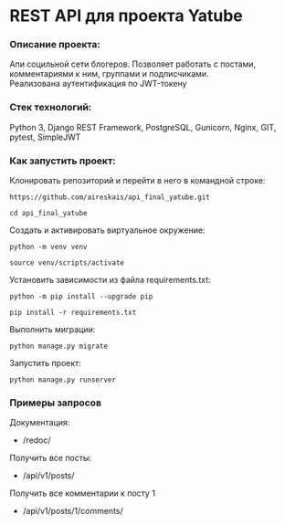 # REST API для проекта Yatube
### Описание проекта:
Апи социльной сети блогеров. Позволяет работать с постами, комментариями к ним, группами и подписчиками.  
Реализована аутентификация по JWT-токену

### Стек технологий: 
Python 3, Django REST Framework, PostgreSQL, Gunicorn, Nginx, GIT, pytest, SimpleJWT

### Как запустить проект:

Клонировать репозиторий и перейти в него в командной строке:

```
https://github.com/aireskais/api_final_yatube.git
```

```
cd api_final_yatube
```

Cоздать и активировать виртуальное окружение:

```
python -m venv venv
```

```
source venv/scripts/activate
```

Установить зависимости из файла requirements.txt:

```
python -m pip install --upgrade pip
```

```
pip install -r requirements.txt
```

Выполнить миграции:

```
python manage.py migrate
```

Запустить проект:

```
python manage.py runserver
```
### Примеры запросов
Документация:
- /redoc/

Получить все посты:
- /api/v1/posts/

Получить все комментарии к посту 1
- /api/v1/posts/1/comments/
